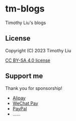 # tm-blogs
Timothy Liu's blogs

## License

Copyright (C) 2023 Timothy Liu

[CC BY-SA 4.0 license](./LICENSE.txt)

## Support me

Thank you for sponsorship!

+ [Alipay](./assets/payment/alipay.jpg)
+ [WeChat Pay](./assets/payment/wechat-pay.png)
+ [PayPal](https://paypal.me/timothyliuxf)
+ ……

